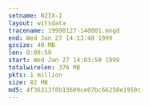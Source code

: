 ```yaml
---
setname: NZIX-I
layout: witsdata
tracename: 19990127-140001.mngd
end: Wed Jan 27 14:13:48 1999
gzsize: 40 MB
len: 0:09:59
start: Wed Jan 27 14:03:50 1999
totalwirelen: 376 MB
pkts: 1 million
size: 82 MB
md5: 4f36313f8b13609ce07bc66258e1950c
---
```

